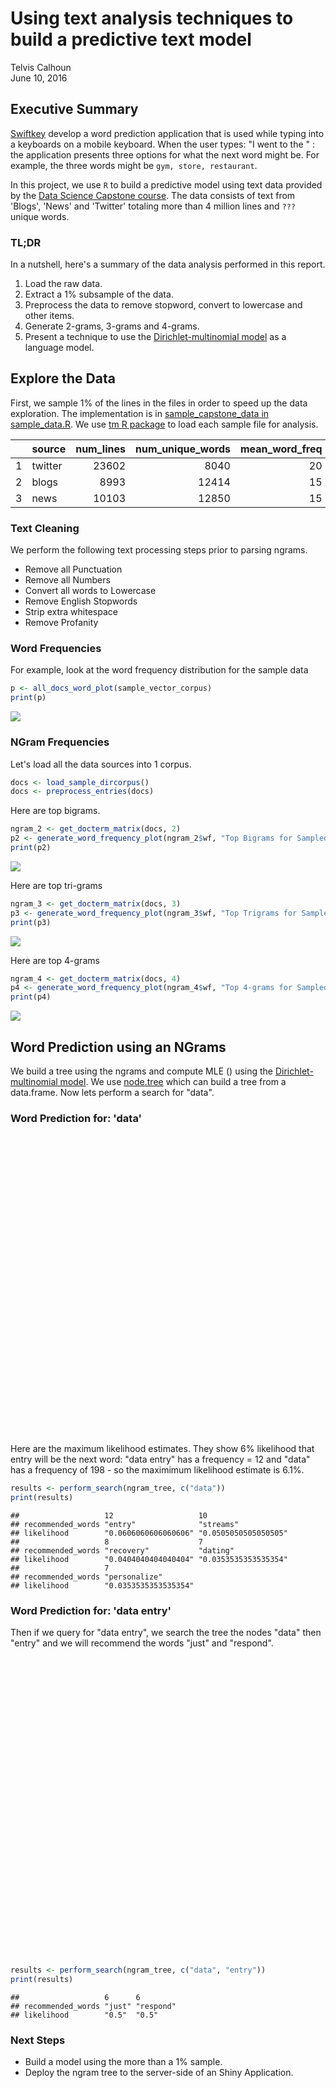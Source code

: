 # Using text analysis techniques to build a predictive text model
Telvis Calhoun  
June 10, 2016  

## Executive Summary

[Swiftkey](url/to/switftkey) develop a word prediction application that is used while typing into a keyboards on a mobile keyboard. When the user types: "I went to the " : the application presents three options for what the next word might be. For example, the three words might be `gym, store, restaurant`.

In this project, we use `R` to build a predictive model using text data provided by the [Data Science Capstone course](path/to/capstone). The data consists of text from 'Blogs', 'News' and 'Twitter' totaling more than 4 million lines and `???` unique words.

### TL;DR

In a nutshell, here's a summary of the data analysis performed in this report.

1. Load the raw data.
2. Extract a 1% subsample of the data.
3. Preprocess the data to remove stopword, convert to lowercase and other items.
4. Generate 2-grams, 3-grams and 4-grams.
5. Present a technique to use the [Dirichlet-multinomial model](path/to/wikipedia) as a language model.





<!-- First, I fetched the data from the URL provided by the course. Here are line counts per file. -->

<!-- ``` -->
<!-- $ wc -l data/final/en_US/*.txt -->
<!--   899288 data/final/en_US/en_US.blogs.txt -->
<!--  1010242 data/final/en_US/en_US.news.txt -->
<!--  2360148 data/final/en_US/en_US.twitter.txt -->
<!--  4269678 total -->
<!-- ``` -->

## Explore the Data
First, we sample 1% of the lines in the files in order to speed up the data exploration. The implementation is in [sample_capstone_data in sample_data.R](./sample_data.R). We use [tm R package](path/to/tm.html) to load each sample file for analysis. 




|   |source  | num_lines| num_unique_words| mean_word_freq| median_word_freq|
|:--|:-------|---------:|----------------:|--------------:|----------------:|
|1  |twitter |     23602|             8040|             20|                9|
|2  |blogs   |      8993|            12414|             15|                6|
|3  |news    |     10103|            12850|             15|                7|

### Text Cleaning
We perform the following text processing steps prior to parsing ngrams.

- Remove all Punctuation
- Remove all Numbers
- Convert all words to Lowercase
- Remove English Stopwords
- Strip extra whitespace
- Remove Profanity

### Word Frequencies

For example, look at the word frequency distribution for the sample data


```r
p <- all_docs_word_plot(sample_vector_corpus)
print(p)
```

![](capstone_milestone_report_1_files/figure-html/unnamed-chunk-4-1.png)<!-- -->


### NGram Frequencies

Let's load all the data sources into 1 corpus.


```r
docs <- load_sample_dircorpus()
docs <- preprocess_entries(docs)
```

Here are top bigrams.

```r
ngram_2 <- get_docterm_matrix(docs, 2)
p2 <- generate_word_frequency_plot(ngram_2$wf, "Top Bigrams for Sampled Text")
print(p2)
```

![](capstone_milestone_report_1_files/figure-html/unnamed-chunk-6-1.png)<!-- -->

Here are top tri-grams

```r
ngram_3 <- get_docterm_matrix(docs, 3)
p3 <- generate_word_frequency_plot(ngram_3$wf, "Top Trigrams for Sampled Text")
print(p3)
```

![](capstone_milestone_report_1_files/figure-html/unnamed-chunk-7-1.png)<!-- -->

Here are top 4-grams

```r
ngram_4 <- get_docterm_matrix(docs, 4)
p4 <- generate_word_frequency_plot(ngram_4$wf, "Top 4-grams for Sampled Text")
print(p4)
```

![](capstone_milestone_report_1_files/figure-html/unnamed-chunk-8-1.png)<!-- -->

## Word Prediction using an NGrams

We build a tree using the ngrams and compute MLE () using the  [Dirichlet-multinomial model](path/to/wikipedia). We use
[node.tree](path/to/node.tree) which can build a tree from a data.frame. Now lets perform a search for "data".


### Word Prediction for: 'data'
<!--html_preserve--><div id="htmlwidget-1964" style="width:672px;height:480px;" class="grViz html-widget"></div>
<script type="application/json" data-for="htmlwidget-1964">{"x":{"diagram":"digraph {\n\ngraph [rankdir = \"TB\", label = \"Tree Lookup for: data\", fontsize = \"40\"]\n\nnode [style = \"filled,rounded\", shape = \"box\", fillcolor = \"GreenYellow\", fontname = \"helvetica\"]\n\nedge [arrowhead = \"vee\", color = \"grey35\", penwidth = \"2\"]\n\n  \"start\" [label = \"start\", tooltip = \"- name: start\"] \n  \"data\" [label = \"data\", tooltip = \"- freq: 198\"] \n  \"entry\" [label = \"entry\", tooltip = \"- freq: 12\n- word: data entry\"] \n  \"just\" [label = \"just\", tooltip = \"- freq: 6\n- word: data entry just\"] \n  \"overwhelming\" [label = \"overwhelming\", tooltip = \"- freq: 6\n- word: data entry just overwhelming\"] \n  \"respond\" [label = \"respond\", tooltip = \"- freq: 6\n- word: data entry respond\"] \n  \"emails\" [label = \"emails\", tooltip = \"- freq: 6\n- word: data entry respond emails\"] \n  \"streams\" [label = \"streams\", tooltip = \"- freq: 10\n- word: data streams\"] \n  \"live\" [label = \"live\", tooltip = \"- freq: 10\n- word: data streams live\"] \n  \"race\" [label = \"race\", tooltip = \"- freq: 10\n- word: data streams live race\"] \n  \"recovery\" [label = \"recovery\", tooltip = \"- freq: 8\n- word: data recovery\"] \n  \"software\" [label = \"software\", tooltip = \"- freq: 8\n- word: data recovery software\"] \n  \"showed\" [label = \"showed\", tooltip = \"- freq: 8\n- word: data recovery software showed\"] \n  \"dating\" [label = \"dating\", tooltip = \"- freq: 7\n- word: data dating\"] \n  \"average\" [label = \"average\", tooltip = \"- freq: 7\n- word: data dating average\"] \n  \"year\" [label = \"year\", tooltip = \"- freq: 7\n- word: data dating average year\"] \n  \"personalize\" [label = \"personalize\", tooltip = \"- freq: 7\n- word: data personalize\"] \n  \"user\" [label = \"user\", tooltip = \"- freq: 7\n- word: data personalize user\"] \n  \"interface\" [label = \"interface\", tooltip = \"- freq: 7\n- word: data personalize user interface\"] \n  \"records\" [label = \"records\", tooltip = \"- freq: 7\n- word: data records\"] \n  \"show\" [label = \"show\", tooltip = \"- freq: 7\n- word: data records show\"] \n  \"since\" [label = \"since\", tooltip = \"- freq: 7\n- word: data records show since\"] \n  \"allowance\" [label = \"allowance\", tooltip = \"- freq: 6\n- word: data allowance\"] \n  \"htc\" [label = \"htc\", tooltip = \"- freq: 6\n- word: data allowance htc\"] \n  \"one\" [label = \"one\", tooltip = \"- freq: 6\n- word: data allowance htc one\"] \n  \"bus\" [label = \"bus\", tooltip = \"- freq: 5\n- word: data bus\"] \n  \"inverted\" [label = \"inverted\", tooltip = \"- freq: 5\n- word: data bus inverted\"] \n  \"inversion\" [label = \"inversion\", tooltip = \"- freq: 5\n- word: data bus inverted inversion\"] \n  \"soon\" [label = \"soon\", tooltip = \"- freq: 4\n- word: data soon\"] \n  \"much\" [label = \"much\", tooltip = \"- freq: 4\n- word: data soon much\"] \n  \"going\" [label = \"going\", tooltip = \"- freq: 4\n- word: data soon much going\"] \n\"start\"->\"data\"\n\"data\"->\"entry\"\n\"data\"->\"streams\"\n\"data\"->\"recovery\"\n\"data\"->\"dating\"\n\"data\"->\"personalize\"\n\"data\"->\"records\"\n\"data\"->\"allowance\"\n\"data\"->\"bus\"\n\"data\"->\"soon\"\n\"entry\"->\"just\"\n\"entry\"->\"respond\"\n\"streams\"->\"live\"\n\"recovery\"->\"software\"\n\"dating\"->\"average\"\n\"personalize\"->\"user\"\n\"records\"->\"show\"\n\"allowance\"->\"htc\"\n\"bus\"->\"inverted\"\n\"soon\"->\"much\"\n\"just\"->\"overwhelming\"\n\"respond\"->\"emails\"\n\"live\"->\"race\"\n\"software\"->\"showed\"\n\"average\"->\"year\"\n\"user\"->\"interface\"\n\"show\"->\"since\"\n\"htc\"->\"one\"\n\"inverted\"->\"inversion\"\n\"much\"->\"going\"\n}","config":{"engine":"dot","options":null}},"evals":[],"jsHooks":[]}</script><!--/html_preserve-->

Here are the maximum likelihood estimates. They show 6% likelihood that entry will be the next word: "data entry" has a frequency = 12 and "data" has a frequency of 198 - so the maximimum likelihood estimate is 6.1%.


```r
results <- perform_search(ngram_tree, c("data"))
print(results)
```

```
##                   12                   10                  
## recommended_words "entry"              "streams"           
## likelihood        "0.0606060606060606" "0.0505050505050505"
##                   8                    7                   
## recommended_words "recovery"           "dating"            
## likelihood        "0.0404040404040404" "0.0353535353535354"
##                   7                   
## recommended_words "personalize"       
## likelihood        "0.0353535353535354"
```

### Word Prediction for: 'data entry'

Then if we query for "data entry", we search the tree the nodes "data" then "entry" and we will recommend the words "just" and "respond".

<!--html_preserve--><div id="htmlwidget-5716" style="width:672px;height:480px;" class="grViz html-widget"></div>
<script type="application/json" data-for="htmlwidget-5716">{"x":{"diagram":"digraph {\n\ngraph [rankdir = \"TB\", label = \"Tree Lookup for: data entry\", fontsize = \"40\"]\n\nnode [style = \"filled,rounded\", shape = \"box\", fillcolor = \"GreenYellow\", fontname = \"helvetica\"]\n\nedge [arrowhead = \"vee\", color = \"grey35\", penwidth = \"2\"]\n\n  \"start\" [label = \"start\", tooltip = \"- name: start\"] \n  \"data\" [label = \"data\", tooltip = \"- freq: 198\"] \n  \"entry\" [label = \"entry\", fillcolor = \"LightBlue\", tooltip = \"- freq: 12\n- word: data entry\", penwidth = \"5px\"] \n  \"just\" [label = \"just\", fillcolor = \"LightBlue\", tooltip = \"- freq: 6\n- word: data entry just\", penwidth = \"5px\"] \n  \"overwhelming\" [label = \"overwhelming\", fillcolor = \"LightBlue\", tooltip = \"- freq: 6\n- word: data entry just overwhelming\", penwidth = \"5px\"] \n  \"respond\" [label = \"respond\", fillcolor = \"LightBlue\", tooltip = \"- freq: 6\n- word: data entry respond\", penwidth = \"5px\"] \n  \"emails\" [label = \"emails\", fillcolor = \"LightBlue\", tooltip = \"- freq: 6\n- word: data entry respond emails\", penwidth = \"5px\"] \n  \"streams\" [label = \"streams\", tooltip = \"- freq: 10\n- word: data streams\"] \n  \"live\" [label = \"live\", tooltip = \"- freq: 10\n- word: data streams live\"] \n  \"race\" [label = \"race\", tooltip = \"- freq: 10\n- word: data streams live race\"] \n  \"recovery\" [label = \"recovery\", tooltip = \"- freq: 8\n- word: data recovery\"] \n  \"software\" [label = \"software\", tooltip = \"- freq: 8\n- word: data recovery software\"] \n  \"showed\" [label = \"showed\", tooltip = \"- freq: 8\n- word: data recovery software showed\"] \n  \"dating\" [label = \"dating\", tooltip = \"- freq: 7\n- word: data dating\"] \n  \"average\" [label = \"average\", tooltip = \"- freq: 7\n- word: data dating average\"] \n  \"year\" [label = \"year\", tooltip = \"- freq: 7\n- word: data dating average year\"] \n  \"personalize\" [label = \"personalize\", tooltip = \"- freq: 7\n- word: data personalize\"] \n  \"user\" [label = \"user\", tooltip = \"- freq: 7\n- word: data personalize user\"] \n  \"interface\" [label = \"interface\", tooltip = \"- freq: 7\n- word: data personalize user interface\"] \n  \"records\" [label = \"records\", tooltip = \"- freq: 7\n- word: data records\"] \n  \"show\" [label = \"show\", tooltip = \"- freq: 7\n- word: data records show\"] \n  \"since\" [label = \"since\", tooltip = \"- freq: 7\n- word: data records show since\"] \n  \"allowance\" [label = \"allowance\", tooltip = \"- freq: 6\n- word: data allowance\"] \n  \"htc\" [label = \"htc\", tooltip = \"- freq: 6\n- word: data allowance htc\"] \n  \"one\" [label = \"one\", tooltip = \"- freq: 6\n- word: data allowance htc one\"] \n  \"bus\" [label = \"bus\", tooltip = \"- freq: 5\n- word: data bus\"] \n  \"inverted\" [label = \"inverted\", tooltip = \"- freq: 5\n- word: data bus inverted\"] \n  \"inversion\" [label = \"inversion\", tooltip = \"- freq: 5\n- word: data bus inverted inversion\"] \n  \"soon\" [label = \"soon\", tooltip = \"- freq: 4\n- word: data soon\"] \n  \"much\" [label = \"much\", tooltip = \"- freq: 4\n- word: data soon much\"] \n  \"going\" [label = \"going\", tooltip = \"- freq: 4\n- word: data soon much going\"] \n\"start\"->\"data\"\n\"data\"->\"entry\"\n\"data\"->\"streams\"\n\"data\"->\"recovery\"\n\"data\"->\"dating\"\n\"data\"->\"personalize\"\n\"data\"->\"records\"\n\"data\"->\"allowance\"\n\"data\"->\"bus\"\n\"data\"->\"soon\"\n\"entry\"->\"just\"\n\"entry\"->\"respond\"\n\"streams\"->\"live\"\n\"recovery\"->\"software\"\n\"dating\"->\"average\"\n\"personalize\"->\"user\"\n\"records\"->\"show\"\n\"allowance\"->\"htc\"\n\"bus\"->\"inverted\"\n\"soon\"->\"much\"\n\"just\"->\"overwhelming\"\n\"respond\"->\"emails\"\n\"live\"->\"race\"\n\"software\"->\"showed\"\n\"average\"->\"year\"\n\"user\"->\"interface\"\n\"show\"->\"since\"\n\"htc\"->\"one\"\n\"inverted\"->\"inversion\"\n\"much\"->\"going\"\n}","config":{"engine":"dot","options":null}},"evals":[],"jsHooks":[]}</script><!--/html_preserve-->


```r
results <- perform_search(ngram_tree, c("data", "entry"))
print(results)
```

```
##                   6      6        
## recommended_words "just" "respond"
## likelihood        "0.5"  "0.5"
```

### Next Steps

- Build a model using the more than a 1% sample.
- Deploy the ngram tree to the server-side of an Shiny Application.





